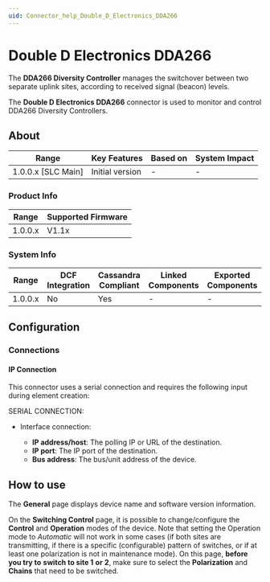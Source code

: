 ```yaml
---
uid: Connector_help_Double_D_Electronics_DDA266
---
```


# Double D Electronics DDA266

The **DDA266 Diversity Controller** manages the switchover between two separate uplink sites, according to received signal (beacon) levels.

The **Double D Electronics DDA266** connector is used to monitor and control DDA266 Diversity Controllers.

## About

| Range                | Key Features     | Based on     | System Impact     |
|----------------------|------------------|--------------|-------------------|
| 1.0.0.x [SLC Main]   | Initial version  | -            | -                 |

### Product Info

| Range     | Supported Firmware     |
|-----------|------------------------|
| 1.0.0.x   | V1.1x                  |

### System Info

| Range     | DCF Integration     | Cassandra Compliant     | Linked Components     | Exported Components     |
|-----------|---------------------|-------------------------|-----------------------|-------------------------|
| 1.0.0.x   | No                  | Yes                     | -                     | -                       |

## Configuration

### Connections

#### IP Connection

This connector uses a serial connection and requires the following input during element creation:

SERIAL CONNECTION:

- Interface connection:

  - **IP address/host**: The polling IP or URL of the destination.
  - **IP port**: The IP port of the destination.
  - **Bus address**: The bus/unit address of the device.

## How to use

The **General** page displays device name and software version information.

On the **Switching Control** page, it is possible to change/configure the **Control** and **Operation** modes of the device. Note that setting the Operation mode to *Automatic* will not work in some cases (if both sites are transmitting, if there is a specific (configurable) pattern of switches, or if at least one polarization is not in maintenance mode). On this page, **before you try to** **switch to site 1** **or** **2**, make sure to select the **Polarization** and **Chains** that need to be switched.
